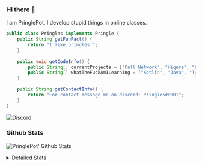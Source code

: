 ### Hi there 👋

I am PringlePot, I develop stupid things in online classes. 

```java
public class Pringles implements Pringle {
    public String getFunFact() {
        return "I like pringles!";
    }
    
    public void getCodeInfo() {
        public String[] currentProjects = ["Fall Network", "Higure", "Lunar Fork"];
        public String[] whatTheFuckAmILearning = ["Kotlin", "Java", "Typescript", "NextJS"];
    }
    
    public String getContactInfo() {
        return "For contact message me on discord: Pringles#0001";
    }
}
```
![Discord](https://discord.c99.nl/widget/theme-1/226911291636318208.png)


### Github Stats
![PringlePot' Github Stats](https://github-readme-stats.vercel.app/api?username=PringlePot&show_icons=true&theme=dark)

<details>
  <summary>Detailed Stats</summary>
    
<!--START_SECTION:waka-->
![Lines of code](https://img.shields.io/badge/From%20Hello%20World%20I%27ve%20Written-3713%20lines%20of%20code-blue)

**🐱 My Github Data** 

> 🏆 185 Contributions in the Year 2021
 > 
> 📦 84.1 kB Used in Github's Storage 
 > 
> 💼 Opted to Hire
 > 
> 📜 2 Public Repositories 
 > 
> 🔑 5 Private Repositories  
 > 
**I'm an Early 🐤** 

```text
🌞 Morning    22 commits     █████░░░░░░░░░░░░░░░░░░░░   20.37% 
🌆 Daytime    39 commits     █████████░░░░░░░░░░░░░░░░   36.11% 
🌃 Evening    47 commits     ███████████░░░░░░░░░░░░░░   43.52% 
🌙 Night      0 commits      ░░░░░░░░░░░░░░░░░░░░░░░░░   0.0%

```
📅 **I'm Most Productive on Monday** 

```text
Monday       59 commits     █████████████░░░░░░░░░░░░   54.63% 
Tuesday      1 commits      ░░░░░░░░░░░░░░░░░░░░░░░░░   0.93% 
Wednesday    11 commits     ██░░░░░░░░░░░░░░░░░░░░░░░   10.19% 
Thursday     16 commits     ███░░░░░░░░░░░░░░░░░░░░░░   14.81% 
Friday       9 commits      ██░░░░░░░░░░░░░░░░░░░░░░░   8.33% 
Saturday     3 commits      ░░░░░░░░░░░░░░░░░░░░░░░░░   2.78% 
Sunday       9 commits      ██░░░░░░░░░░░░░░░░░░░░░░░   8.33%

```


📊 **This Week I Spent My Time On** 

```text
💬 Programming Languages: 
Java                     21 hrs 51 mins      █████████████████████░░░░   86.96% 
XML                      2 hrs 50 mins       ██░░░░░░░░░░░░░░░░░░░░░░░   11.34% 
Git Config               16 mins             ░░░░░░░░░░░░░░░░░░░░░░░░░   1.07% 
YAML                     8 mins              ░░░░░░░░░░░░░░░░░░░░░░░░░   0.56% 
Properties               0 secs              ░░░░░░░░░░░░░░░░░░░░░░░░░   0.05%

🔥 Editors: 
IntelliJ                 25 hrs 7 mins       █████████████████████████   100.0%

```

**I Mostly Code in Java** 

```text
Java                     3 repos             ██████████████████░░░░░░░   75.0% 
Kotlin                   1 repo              ██████░░░░░░░░░░░░░░░░░░░   25.0%

```



<!--END_SECTION:waka-->
</details>
